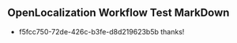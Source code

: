 ## OpenLocalization Workflow Test MarkDown
* f5fcc750-72de-426c-b3fe-d8d219623b5b thanks!

<!--HONumber=Jul16_HO2-->


